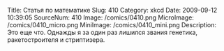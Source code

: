 Title: Статья по математике 
Slug: 410 
Category: xkcd 
Date: 2009-09-12 10:39:05 
SourceNum: 410 
Image: /comics/0410.png 
MicroImage: /comics/0410_micro.png 
MiniImage: /comics/0410_mini.png 
Description: Это еще что. Однажды я за один раз лишился звания генетика, ракетостроителя и стриптизера. 

